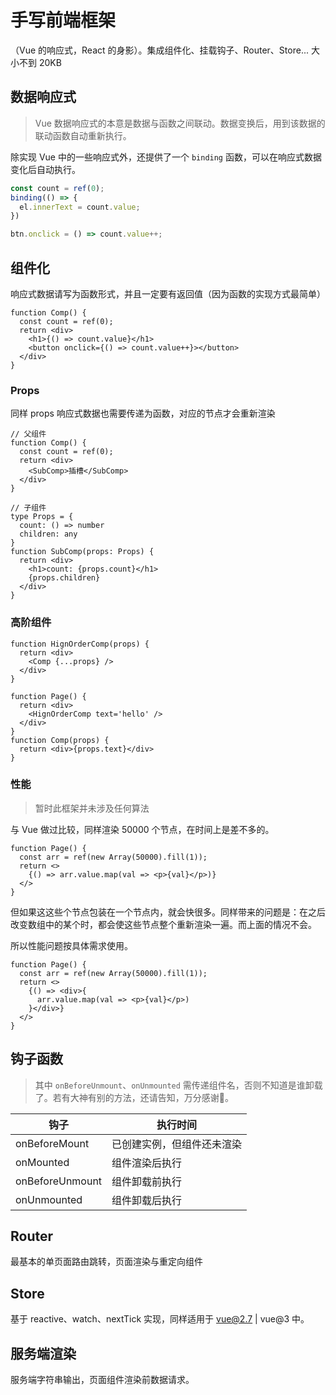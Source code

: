 # 手写前端框架

（Vue 的响应式，React 的身影）。集成组件化、挂载钩子、Router、Store... 大小不到 20KB

## 数据响应式

> Vue 数据响应式的本意是数据与函数之间联动。数据变换后，用到该数据的联动函数自动重新执行。

除实现 Vue 中的一些响应式外，还提供了一个 `binding` 函数，可以在响应式数据变化后自动执行。

```ts
const count = ref(0);
binding(() => {
  el.innerText = count.value;
})

btn.onclick = () => count.value++;
```

## 组件化

响应式数据请写为函数形式，并且一定要有返回值（因为函数的实现方式最简单）

```tsx
function Comp() {
  const count = ref(0);
  return <div>
    <h1>{() => count.value}</h1>
    <button onclick={() => count.value++}></button>
  </div>
}
```

### Props

同样 props 响应式数据也需要传递为函数，对应的节点才会重新渲染

```tsx
// 父组件
function Comp() {
  const count = ref(0);
  return <div>
    <SubComp>插槽</SubComp>
  </div>
}
```

```tsx
// 子组件
type Props = {
  count: () => number
  children: any
}
function SubComp(props: Props) {
  return <div>
    <h1>count: {props.count}</h1>
    {props.children}
  </div>
}
```

### 高阶组件

```tsx
function HignOrderComp(props) {
  return <div>
    <Comp {...props} />
  </div>
}

function Page() {
  return <div>
    <HignOrderComp text='hello' />
  </div>
}
function Comp(props) {
  return <div>{props.text}</div>
}
```

### 性能

> 暂时此框架并未涉及任何算法

与 Vue 做过比较，同样渲染 50000 个节点，在时间上是差不多的。

```tsx
function Page() {
  const arr = ref(new Array(50000).fill(1));
  return <>
    {() => arr.value.map(val => <p>{val}</p>)}
  </>
}
```

但如果这这些个节点包装在一个节点内，就会快很多。同样带来的问题是：在之后改变数组中的某个时，都会使这些节点整个重新渲染一遍。而上面的情况不会。

所以性能问题按具体需求使用。

```tsx
function Page() {
  const arr = ref(new Array(50000).fill(1));
  return <>
    {() => <div>{
      arr.value.map(val => <p>{val}</p>)
    }</div>}
  </>
}
```

## 钩子函数

> 其中 `onBeforeUnmount`、`onUnmounted` 需传递组件名，否则不知道是谁卸载了。若有大神有别的方法，还请告知，万分感谢🙏。

| 钩子 | 执行时间 |
| --- | --- |
| onBeforeMount | 已创建实例，但组件还未渲染 |
| onMounted | 组件渲染后执行 |
| onBeforeUnmount | 组件卸载前执行 |
| onUnmounted | 组件卸载后执行 |

## Router

最基本的单页面路由跳转，页面渲染与重定向组件

## Store

基于 reactive、watch、nextTick 实现，同样适用于 vue@2.7 | vue@3 中。

## 服务端渲染

服务端字符串输出，页面组件渲染前数据请求。

